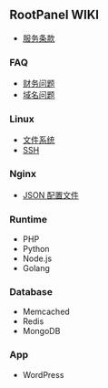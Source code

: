 ## RootPanel WIKI

* [服务条款](Terms.md)

### FAQ

* [财务问题](FAQ/Billing.md)
* [域名问题](FAQ/Domain.md)

### Linux

* [文件系统](Linux/Filesystem.md)
* [SSH](Linux/SSH.md)

### Nginx

* [JSON 配置文件](Nginx/JSON-Configure.md)

### Runtime

* PHP
* Python
* Node.js
* Golang

### Database

* Memcached
* Redis
* MongoDB

### App

* WordPress
